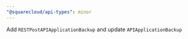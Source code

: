 ```yaml
---
"@squarecloud/api-types": minor
---
```


Add `RESTPostAPIApplicationBackup` and update `APIApplicationBackup`
